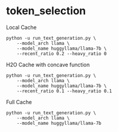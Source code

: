 # token_selection

Local Cache
```
python -u run_text_generation.py \
    --model_arch llama \
    --model_name huggyllama/llama-7b \
    --recent_ratio 0.2 --heavy_ratio 0
```

H2O Cache with concave function
```
python -u run_text_generation.py \
    --model_arch llama \
    --model_name huggyllama/llama-7b \
    --recent_ratio 0.1 --heavy_ratio 0.1
```

Full Cache
```
python -u run_text_generation.py \
    --model_arch llama \
    --model_name huggyllama/llama-7b 
```